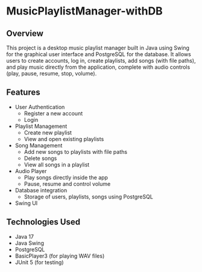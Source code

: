 # MusicPlaylistManager-withDB
## Overview
This project is a desktop music playlist manager built in Java using Swing for the graphical user interface and PostgreSQL for the database.
It allows users to create accounts, log in, create playlists, add songs (with file paths), and play music directly from the application, complete with audio controls (play, pause, resume, stop, volume).

## Features
- User Authentication
    - Register a new account
    - Login
- Playlist Management
    - Create new playlist
    - View and open existing playlists
- Song Management
    - Add new songs to playlists with file paths
    - Delete songs
    - View all songs in a playlist
- Audio Player
    - Play songs directly inside the app
    - Pause, resume and control volume
- Database integration
    - Storage of users, playlists, songs using PostgreSQL
- Swing UI

## Technologies Used
- Java 17
- Java Swing
- PostgreSQL
- BasicPlayer3 (for playing WAV files)
- JUnit 5 (for testing)
